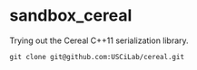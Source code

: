 sandbox_cereal
==============

Trying out the Cereal C++11 serialization library.

```git clone git@github.com:USCiLab/cereal.git```
